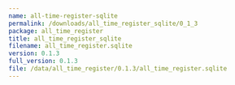 ```yaml
---
name: all-time-register-sqlite
permalink: /downloads/all_time_register_sqlite/0_1_3
package: all_time_register
title: all_time_register_sqlite
filename: all_time_register.sqlite
version: 0.1.3
full_version: 0.1.3
file: /data/all_time_register/0.1.3/all_time_register.sqlite
---
```

